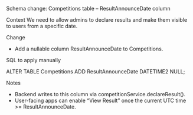 Schema change: Competitions table – ResultAnnounceDate column

Context
We need to allow admins to declare results and make them visible to users from a specific date.

Change
- Add a nullable column ResultAnnounceDate to Competitions.

SQL to apply manually

ALTER TABLE Competitions
ADD ResultAnnounceDate DATETIME2 NULL;

Notes
- Backend writes to this column via competitionService.declareResult().
- User-facing apps can enable “View Result” once the current UTC time >= ResultAnnounceDate.

